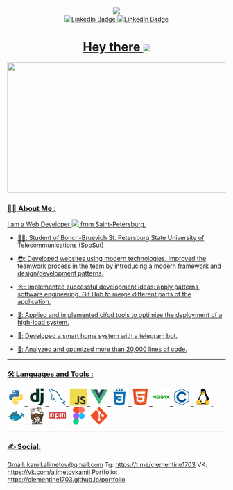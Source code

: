 <div id="header" align="center">
  <img src="https://media.giphy.com/media/3oKIPnAiaMCws8nOsE/giphy.gif" width="100"/>
  <div id="badges">
  <a href="[your-linkedin-URL](https://t.me/a_rtem_m)">
    <img src="https://img.shields.io/badge/-Telegram-blue" alt="LinkedIn Badge"/>
  </a>
   <a href="https://artemmusic.github.io/portfolio/">
    <img src="https://img.shields.io/badge/-Portfolio-important" alt="LinkedIn Badge"/>
</div>
  <h1>
  Hey there
    <img src="https://media.giphy.com/media/hvRJCLFzcasrR4ia7z/giphy.gif" width="30px"/>
</h1>
</div>
<div align="center">
 <img src="https://media.giphy.com/media/zOvBKUUEERdNm/giphy.gif" width="600" height="300"/>
</div>

 ### :man_technologist: About Me :
 I am a Web Developer <img src="https://media.giphy.com/media/WUlplcMpOCEmTGBtBW/giphy.gif" width="30"> from Saint-Petersburg.
 - 👨‍🎓: Student of Bonch-Bruevich St. Petersburg State University of Telecommunications (SpbSut)
  
 - 😎: Developed websites using modern technologies. Improved the teamwork process in the team by introducing a modern framework and design/development patterns.

 - ☀️: Implemented successful development ideas: apply patterns, software engineering, Git Hub to merge different parts of the application.

 - 🦾: Applied and implemented ci/cd tools to optimize the deployment of a high-load system.

 - 🏡: Developed a smart home system with a telegram bot.

 - 🧐: Analyzed and optimized more than 20,000 lines of code.
 
---

### :hammer_and_wrench: Languages and Tools :

<div>
  <img src="https://github.com/devicons/devicon/blob/master/icons/python/python-original.svg" title="Python" alt="Mysql" width="40" height="40"/>&nbsp;
  <img src="https://github.com/devicons/devicon/blob/master/icons/django/django-plain.svg" title="Django" alt="Mysql" width="40" height="40"/>&nbsp;
  <img src="https://github.com/devicons/devicon/blob/master/icons/mysql/mysql-original.svg" title="Mysql" alt="Mysql" width="40" height="40"/>&nbsp;
  <img src="https://github.com/devicons/devicon/blob/master/icons/javascript/javascript-original.svg" title="JavaScript" alt="JavaScript" width="40" height="40"/>&nbsp;
  <img src="https://github.com/devicons/devicon/blob/master/icons/vuejs/vuejs-original.svg" title="Mysql" alt="Mysql" width="40" height="40"/>&nbsp;
  <img src="https://github.com/devicons/devicon/blob/master/icons/css3/css3-plain-wordmark.svg"  title="CSS3" alt="CSS" width="40" height="40"/>&nbsp;
  <img src="https://github.com/devicons/devicon/blob/master/icons/html5/html5-original.svg" title="HTML5" alt="HTML" width="40" height="40"/>&nbsp;
  <img src="https://github.com/devicons/devicon/blob/master/icons/nginx/nginx-original.svg" title="Mysql" alt="Mysql" width="40" height="40"/>&nbsp;
  <img src="https://github.com/devicons/devicon/blob/master/icons/c/c-line.svg" title="Mysql" alt="Mysql" width="40" height="40"/>&nbsp;
  <img src="https://github.com/devicons/devicon/blob/master/icons/linux/linux-original.svg" title="Mysql" alt="Mysql" width="40" height="40"/>&nbsp;
  <img src="https://github.com/devicons/devicon/blob/master/icons/docker/docker-original.svg" title="Mysql" alt="Mysql" width="40" height="40"/>&nbsp;   
  <img src="https://github.com/devicons/devicon/blob/master/icons/composer/composer-original.svg" title="Mysql" alt="Mysql" width="40" height="40"/>&nbsp;
  <img src="https://github.com/devicons/devicon/blob/master/icons/npm/npm-original-wordmark.svg" title="Mysql" alt="Mysql" width="40" height="40"/>&nbsp;
  <img src="https://github.com/devicons/devicon/blob/master/icons/figma/figma-original.svg" title="Mysql" alt="Mysql" width="40" height="40"/>&nbsp;
  <img src="https://github.com/devicons/devicon/blob/master/icons/git/git-original.svg" title="Mysql" alt="Mysql" width="40" height="40"/>&nbsp;
</div>
  
---

### ✍️ Social:
 
Gmail: kamil.alimetov@gmail.com
Tg: https://t.me/clementine1703
VK: https://vk.com/alimetovkamil
Portfolio: https://clementine1703.github.io/portfolio

<!-- ---
### :fire: My Stats :
[![GitHub Streak](http://github-readme-streak-stats.herokuapp.com?user=artemmusic&theme=dark&background=000000)](https://git.io/streak-stats) -->
